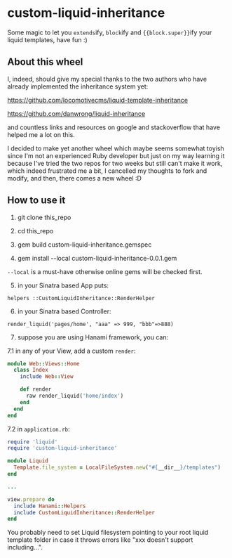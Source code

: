 # custom-liquid-inheritance

Some magic to let you `extends`ify, `block`ify and `{{block.super}}`ify your liquid templates, have fun :)

## About this wheel

I, indeed, should give my special thanks to the two authors who have already
implemented the inheritance system yet:

https://github.com/locomotivecms/liquid-template-inheritance

https://github.com/danwrong/liquid-inheritance

and countless links and resources on google and stackoverflow that have helped me a lot on this.

I decided to make yet another wheel which maybe seems somewhat toyish since I'm not an experienced Ruby developer but just on my way learning it because I've tried the two repos for two weeks but still can't make it work, which indeed frustrated me a bit, I cancelled my thoughts to fork and modify, and then, there comes a new wheel :D

## How to use it

1. git clone this_repo

2. cd this_repo

3. gem build custom-liquid-inheritance.gemspec

4. gem install --local custom-liquid-inheritance-0.0.1.gem
  
  `--local` is a must-have otherwise online gems will be checked first.

5. in your Sinatra based App puts:

  ```
  helpers ::CustomLiquidInheritance::RenderHelper
  ```

6. in your Sinatra based Controller:

  ```
  render_liquid('pages/home', "aaa" => 999, "bbb"=>888)
  ```

7. suppose you are using Hanami framework, you can:

7.1 in any of your View, add a custom `render`:

```ruby
module Web::Views::Home
  class Index
    include Web::View

    def render
      raw render_liquid('home/index')
    end
  end
end
```

7.2 in `application.rb`:

```ruby
require 'liquid'
require 'custom-liquid-inheritance'

module Liquid
  Template.file_system = LocalFileSystem.new("#{__dir__}/templates")
end

...

view.prepare do
  include Hanami::Helpers
  include CustomLiquidInheritance::RenderHelper
end
```
You probably need to set Liquid filesystem pointing to your root liquid template folder in case it throws errors like "xxx doesn't support including...".

